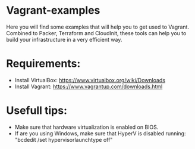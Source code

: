 # Vagrant-examples
 Here you will find some examples that will help you to get used to Vagrant. Combined to Packer, Terraform and CloudInit, these tools can help you to build your infrastructure in a very efficient way.

# Requirements:
- Install VirtualBox: https://www.virtualbox.org/wiki/Downloads
- Install Vagrant: https://www.vagrantup.com/downloads.html

# Usefull tips:
- Make sure that hardware virtualization is enabled on BIOS.
- If are you using Windows, make sure that HyperV is disabled running: "bcdedit /set hypervisorlaunchtype off"
